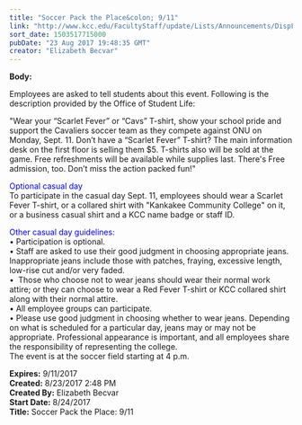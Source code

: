 ```yaml
---
title: "Soccer Pack the Place&colon; 9/11"
link: "http://www.kcc.edu/FacultyStaff/update/Lists/Announcements/DispForm.aspx?ID=2495"
sort_date: 1503517715000
pubDate: "23 Aug 2017 19:48:35 GMT"
creator: "Elizabeth Becvar"
---
```


<div><b>Body:</b> <div class="ExternalClass44D970E6A4C34E18AD409C04A7652B46"><p>​Employees are asked to tell students about this event. Following is the description provided by the Office of Student Life:</p>
<p>&quot;Wear your “Scarlet Fever” or “Cavs” T-shirt, show your school pride and support the Cavaliers soccer team as they compete against ONU on Monday, Sept. 11. Don’t have a “Scarlet Fever” T-shirt? The main information desk on the first floor is selling them $5. T-shirts also will be sold at the game. Free refreshments will be available while supplies last. There's Free admission, too. Don’t miss the action packed fun!&quot;</p>
<p><span style="color:blue">Optional casual day</span><br />To participate in the casual day Sept. 11, employees should wear a Scarlet Fever T-shirt, or a collared shirt with &quot;Kankakee Community College&quot; on it, or a business casual shirt and a KCC name badge or staff ID.</p>
<p><span style="color:blue">Other casual day guidelines: </span><br />• Participation is optional.<br />• Staff are asked to use their good judgment in choosing appropriate jeans. Inappropriate jeans include those with patches, fraying, excessive length, low-rise cut and/or very faded.<br />•  Those who choose not to wear jeans should wear their normal work attire; or they can choose to wear a Red Fever T-shirt or KCC collared shirt along with their normal attire. <br />• All employee groups can participate. <br />• Please use good judgment in choosing whether to wear jeans. Depending on what is scheduled for a particular day, jeans may or may not be appropriate. Professional appearance is important, and all employees share the responsibility of representing the college.<br />The event is at the soccer field starting at 4 p.m. <br /></p></div>
</div>
<div><b>Expires:</b> 9/11/2017</div>
<div><b>Created:</b> 8/23/2017 2:48 PM</div>
<div><b>Created By:</b> Elizabeth Becvar</div>
<div><b>Start Date:</b> 8/24/2017</div>
<div><b>Title:</b> Soccer Pack the Place: 9/11</div>
